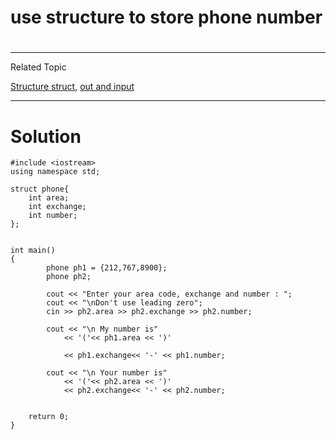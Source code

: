# use structure to store phone number
#
---
Related Topic

[Structure struct](courseid-5,lessonid-19), [out and input](courseid-5,lessonid-9)

---
# Solution

    #include <iostream>
    using namespace std;

    struct phone{
        int area;
        int exchange;
        int number;
    };


    int main()
    {
            phone ph1 = {212,767,8900};
            phone ph2;

            cout << "Enter your area code, exchange and number : ";
            cout << "\nDon't use leading zero";
            cin >> ph2.area >> ph2.exchange >> ph2.number;

            cout << "\n My number is"
                << '('<< ph1.area << ')'

                << ph1.exchange<< '-' << ph1.number;

            cout << "\n Your number is"
                << '('<< ph2.area << ')'
                << ph2.exchange<< '-' << ph2.number;


        return 0;
    }


